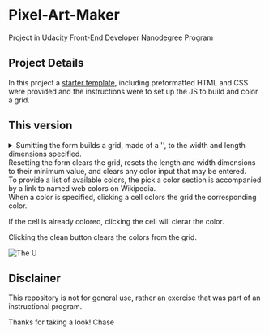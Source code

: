 # Pixel-Art-Maker
Project in Udacity Front-End Developer Nanodegree Program
## Project Details
In this project a [starter template](https://github.com/udacity/project-pixel-art-maker-starter), including preformatted HTML and CSS were provided and the instructions were to set up the JS to build and color a grid. 
## This version 
<details>
<summary>Sumitting the form builds a grid, made of a '<table>', to the width and length dimensions specified.</summary>
<summary>Resetting the form clears the grid, resets the length and width dimensions to their minimum value, and clears any color input that may be entered.</summary>
<summary>To provide a list of available colors, the pick a color section is accompanied by a link to named web colors on Wikipedia.</summary>
<summary>When a color is specified, clicking a cell colors the grid the corresponding color.</summary>
  <p>If the cell is already colored, clicking the cell will clerar the color.</p>
<summary>Clicking the clean button clears the colors from the grid.</summary>

![The U](https://farm1.staticflickr.com/785/27201200298_a0223d4a28_b.jpg)

## Disclainer
This repository is not for general use, rather an exercise that was part of an instructional program.

Thanks for taking a look!
Chase
